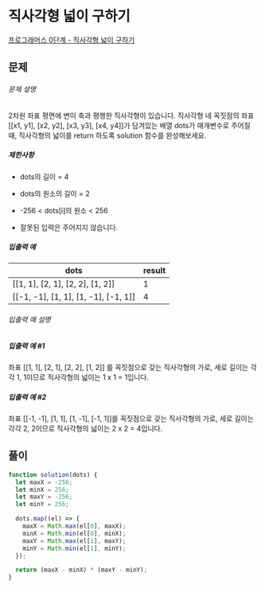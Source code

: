 # 직사각형 넓이 구하기

[프로그래머스 0단계 - 직사각형 넓이 구하기](https://school.programmers.co.kr/learn/courses/30/lessons/120860)

## 문제

###### 문제 설명

2차원 좌표 평면에 변이 축과 평행한 직사각형이 있습니다. 직사각형 네 꼭짓점의 좌표 [[x1, y1], [x2, y2], [x3, y3], [x4, y4]]가 담겨있는 배열 dots가 매개변수로 주어질 때, 직사각형의 넓이를 return 하도록 solution 함수를 완성해보세요.

##### 제한사항

- dots의 길이 = 4

- dots의 원소의 길이 = 2

- -256 < dots[i]의 원소 < 256

- 잘못된 입력은 주어지지 않습니다.

##### 입출력 예

| dots                                 | result |
| ------------------------------------ | ------ |
| [[1, 1], [2, 1], [2, 2], [1, 2]]     | 1      |
| [[-1, -1], [1, 1], [1, -1], [-1, 1]] | 4      |

###### 입출력 예 설명

##### 입출력 예 #1

좌표 [[1, 1], [2, 1], [2, 2], [1, 2]] 를 꼭짓점으로 갖는 직사각형의 가로, 세로 길이는 각각 1, 1이므로 직사각형의 넓이는 1 x 1 = 1입니다.

##### 입출력 예 #2

좌표 [[-1, -1], [1, 1], [1, -1], [-1, 1]]를 꼭짓점으로 갖는 직사각형의 가로, 세로 길이는 각각 2, 2이므로 직사각형의 넓이는 2 x 2 = 4입니다.

## 풀이

```javascript
function solution(dots) {
  let maxX = -256;
  let minX = 256;
  let maxY = -256;
  let minY = 256;

  dots.map((el) => {
    maxX = Math.max(el[0], maxX);
    minX = Math.min(el[0], minX);
    maxY = Math.max(el[1], maxY);
    minY = Math.min(el[1], minY);
  });

  return (maxX - minX) * (maxY - minY);
}
```
